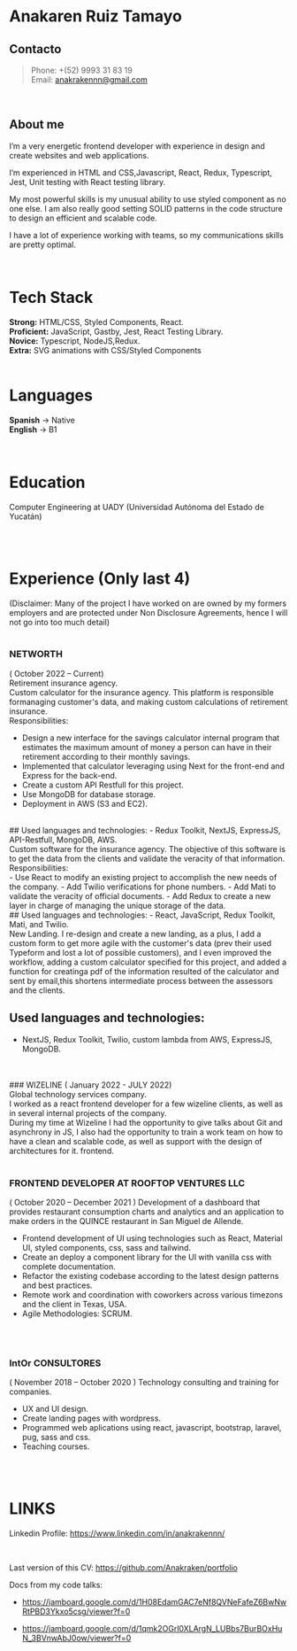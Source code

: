 # **Anakaren Ruiz Tamayo**


## Contacto
> Phone: +(52) 9993 31 83 19 <br>
> Email: anakrakennn@gmail.com

<br>

## About me

I’m a very energetic frontend developer with experience in design and create websites and web applications. 

I’m experienced in HTML and CSS,Javascript, React, Redux, Typescript, Jest, Unit testing with React testing library.

My most powerful skills is my unusual ability to use styled component as no one else. I am also really good setting SOLID patterns in the code structure to design an efficient and scalable code.

I have a lot of experience working with teams, so my communications skills are pretty optimal.

<br>

# Tech Stack

**Strong:** HTML/CSS, Styled Components, React.
<br>
**Proficient:** JavaScript, Gastby, Jest, React Testing Library.
<br>
**Novice:** Typescript, NodeJS,Redux.
<br> 
**Extra:** SVG animations with CSS/Styled Components
<br>
<br>

# Languages

__Spanish__ -> Native
<br>
__English__ -> B1


<br>

# Education
Computer Engineering at UADY (Universidad Autónoma del Estado de
Yucatán)

<br><br>

# Experience (Only last 4)

(Disclaimer: Many of the project I have worked on are owned by my formers employers and are protected under Non Disclosure Agreements, hence I will not go into too much detail)
<br>
<br>
### NETWORTH
( October 2022 – Current)
<br>
Retirement insurance agency.
<br>
Custom calculator for the insurance agency. This platform is responsible formanaging customer's data, and making custom calculations of retirement insurance.
<br>
Responsibilities:
<br>
- Design a new interface for the savings calculator internal program that estimates the maximum
amount of money a person can have in their retirement according to their monthly savings.
- Implemented that calculator leveraging using Next for the front-end and Express for the back-end.
- Create a custom API Restfull for this project.
- Use MongoDB for database storage.
- Deployment in AWS (S3 and EC2).
<br>
## Used languages and technologies: 
- Redux Toolkit, NextJS, ExpressJS, API-Restfull, MongoDB, AWS.
<br>
Custom software for the insurance agency. The objective of this software is to get the data from the clients and validate the veracity of that information.
<br>
Responsibilities:
<br>
- Use React to modify an existing project to accomplish the new needs of the company.
- Add Twilio verifications for phone numbers.
- Add Mati to validate the veracity of official documents.
- Add Redux to create a new layer in charge of managing the unique storage of the data.
<br>
## Used languages and technologies: 
- React, JavaScript, Redux Toolkit, Mati, and Twilio.
<br>
New Landing. I re-design and create a new landing, as a plus, I add a custom form to get more agile with the customer's data (prev their used Typeform and lost a lot of possible customers), and I even improved the workflow, adding a custom calculator specified for this project, and added a function for creatinga pdf of the information resulted of the calculator and sent by email,this shortens intermediate process between the assessors and the clients.

## Used languages and technologies: 
- NextJS, Redux Toolkit, Twilio, custom lambda from AWS, ExpressJS, MongoDB.

<br>
<br>
### WIZELINE
( January 2022 - JULY 2022)
<br>
Global technology services company.
<br>
I worked as a react frontend developer for a few wizeline clients, as well as in several internal projects of the company.
<br>
During my time at Wizeline I had the opportunity to give talks about Git and asynchrony in JS, I also had the opportunity to train a work team on how to have a clean and scalable code, as well as support with the design of architectures for it. frontend.
<br>
<br>

### FRONTEND DEVELOPER AT ROOFTOP VENTURES LLC
( October 2020 – December 2021 )
Development of a dashboard that provides restaurant consumption charts and analytics and an
application to make orders in the QUINCE restaurant in San Miguel de Allende.
- Frontend development of UI using technologies such as React, Material UI, styled
components, css, sass and tailwind.
- Create an deploy a component library for the UI with vanilla css with complete documentation.
- Refactor the existing codebase according to the latest design patterns and best practices.
- Remote work and coordination with coworkers across various timezons and the client in Texas, USA.
- Agile Methodologies: SCRUM.
<br>
<br>

### IntOr CONSULTORES
( November 2018 – October 2020 )
Technology consulting and training for companies.
- UX and UI design.
- Create landing pages with wordpress.
- Programmed web aplications using react, javascript, bootstrap, laravel, pug, sass and css.
- Teaching courses.

<br>
<br>

# LINKS

Linkedin Profile: https://www.linkedin.com/in/anakrakennn/

<br>

Last version of this CV: https://github.com/Anakraken/portfolio

Docs from my code talks:
- https://jamboard.google.com/d/1H08EdamGAC7eNf8QVNeFafeZ6BwNwRtPBD3Ykxo5csg/viewer?f=0

- https://jamboard.google.com/d/1qmk2OGrl0XLArgN_LUBbs7BurBOxHuN_3BVnwAbJ0ow/viewer?f=0
